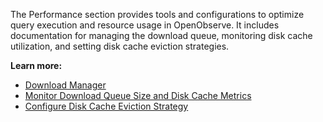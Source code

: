 The Performance section provides tools and configurations to optimize query execution and resource usage in OpenObserve. It includes documentation for managing the download queue, monitoring disk cache utilization, and setting disk cache eviction strategies. 

**Learn more:** 

- [Download Manager](download-manager.md)
- [Monitor Download Queue Size and Disk Cache Metrics](monitor-download-queue-size-and-disk-cache-metrics.md)
- [Configure Disk Cache Eviction Strategy](disk-cache-strategy.md)